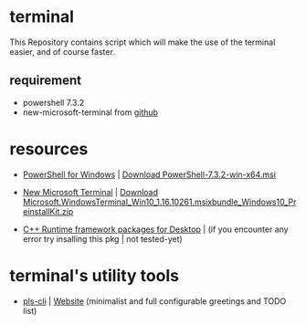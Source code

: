 # terminal
 This Repository contains script which will make the use of the terminal easier, and of course faster.
 
 ## requirement
 * powershell 7.3.2
 * new-microsoft-terminal from <a href="https://github.com/PowerShell/PowerShell/releases/download/v7.3.2/PowerShell-7.3.2-win-x64.msi">github</a>
 
# resources
 * <a href="https://learn.microsoft.com/en-us/powershell/scripting/install/installing-powershell-on-windows?view=powershell-7.3">PowerShell for Windows</a> | <a href="https://github.com/PowerShell/PowerShell/releases/download/v7.3.2/PowerShell-7.3.2-win-x64.msi">Download PowerShell-7.3.2-win-x64.msi</a>
 * <a href="https://github.com/microsoft/terminal">New Microsoft Terminal<a/> | <a href="https://github.com/microsoft/terminal/releases/download/v1.16.10261.0/Microsoft.WindowsTerminal_Win10_1.16.10261.0_8wekyb3d8bbwe.msixbundle_Windows10_PreinstallKit.zip">Download Microsoft.WindowsTerminal_Win10_1.16.10261.msixbundle_Windows10_PreinstallKit.zip</a> 
 
 * <a href="shoot/developer/visualstudio/cpp/libraries/c-runtime-packages-desktop-bridge#how-to-install-and-update-desktop-framework-packages">C++ Runtime framework packages for Desktop<a/> | (if you encounter any error try insalling this pkg | not tested-yet)
 
 # terminal's utility tools
 * <a href="https://github.com/guedesfelipe/pls-cli">pls-cli</a> | <a href="https://guedesfelipe.github.io/pls-cli/"> Website</a> (minimalist and full configurable greetings and TODO list)

